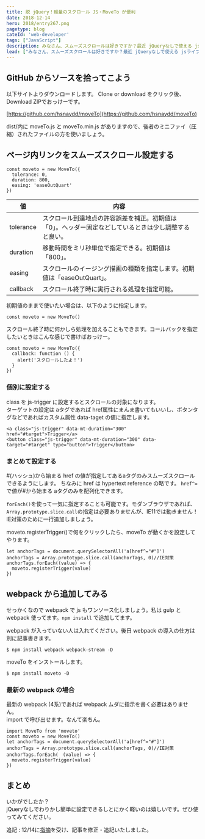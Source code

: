 ```yaml
---
title: 脱 jQuery！軽量のスクロール JS・MoveTo が便利
date: 2018-12-14
hero: 2018/entry267.png
pagetype: blog
cateId: 'web-developer'
tags: ["JavaScript"]
description: みなさん、スムーズスクロールは好きですか？最近 jQueryなしで使える jsライブラリの MoveTo がお気に入りです。ということで、今日はMoveTo の使い方をご紹介します。
lead: ["みなさん、スムーズスクロールは好きですか？最近 jQueryなしで使える jsライブラリの MoveTo がお気に入りです。ということで、今日はMoveTo の使い方をご紹介します。"]
---
```


## GitHub からソースを拾ってこよう
以下サイトよりダウンロードします。
Clone or download をクリック後、Download ZIPでおっけーです。

[https://github.com/hsnaydd/moveTo](https://github.com/hsnaydd/moveTo)

dist/内に moveTo.js と moveTo.min.js がありますので、後者のミニファイ（圧縮）されたファイルの方を使いましょう。

## ページ内リンクをスムーズスクロール設定する
```
const moveto = new MoveTo({
  tolerance: 0,
  duration: 800,
  easing: 'easeOutQuart'
})
```
|値|内容|
|-|-|
|tolerance|スクロール到達地点の許容誤差を補正。初期値は「0」。ヘッダー固定などしているときは少し調整すると良い。|
|duration|移動時間をミリ秒単位で指定できる。初期値は「800」。|
|easing|スクロールのイージング描画の種類を指定します。初期値は「easeOutQuart」。|
|callback|スクロール終了時に実行される処理を指定可能。|

初期値のままで使いたい場合は、以下のように指定します。

```
const moveto = new MoveTo()
```

スクロール終了時に何かしら処理を加えることもできます。コールバックを指定したいときはこんな感じで書けばおっけー。

```
const moveto = new MoveTo({
  callback: function () {
    alert('スクロールしたよ！')
  }
})
```
### 個別に設定する
class を js-trigger に設定するとスクロールの対象になります。<br>
ターゲットの設定は aタグであれば href属性にまんま書いてもいいし、ボタンタグなどであればカスタム属性 data-taget の値に指定します。
```
<a class="js-trigger" data-mt-duration="300" href="#target">Trigger</a>
<button class="js-trigger" data-mt-duration="300" data-target="#target" type="button">Trigger</button>
```

### まとめて設定する
#(ハッシュ)から始まる href の値が指定してあるaタグのみスムーズスクロールできるようにします。
ちなみに href は hypertext reference の略です。
`href^=`で値が#から始まる aタグのみを配列化できます。

`forEach()`を使って一気に指定することも可能です。モダンブラウザであれば、`Array.prototype.slice.call`の指定は必要ありませんが、IE11では動きません！IE対策のために一行追加しましょう。

moveto.registerTrigger()で何をクリックしたら、moveTo が動くかを設定してやります。
```
let anchorTags = document.querySelectorAll('a[href^="#"]')
anchorTags = Array.prototype.slice.call(anchorTags, 0)//IE対策
anchorTags.forEach((value) => {
  moveto.registerTrigger(value)
})
```
## webpack から追加してみる
せっかくなので webpack で js もワンソース化しましょう。私は gulp と webpack 使ってます。`npm install` で追加してます。

webpack が入っていない人は入れてください。後日 webpack の導入の仕方は別に記事書きます。

```
$ npm install webpack webpack-stream -D
```
moveTo をインストールします。
```
$ npm install moveto -D
```

### 最新の webpack の場合
最新の webpack (4系)であれば webpack ムダに指示を書く必要はありません。<br>
import で呼び出せます。なんて楽ちん。

```
import MoveTo from 'moveto'
const moveto = new MoveTo()
let anchorTags = document.querySelectorAll('a[href^="#"]')
anchorTags = Array.prototype.slice.call(anchorTags, 0)//IE対策
anchorTags.forEach(　(value) => {
  moveto.registerTrigger(value)
})
```

## まとめ
いかがでしたか？<br>
jQueryなしでわりかし簡単に設定できるしとにかく軽いのは嬉しいです。ぜひ使ってみてください。

追記 : 12/14に[指摘](https://twitter.com/eielh/status/1073557594751459328)を受け、記事を修正・追記いたしました。
